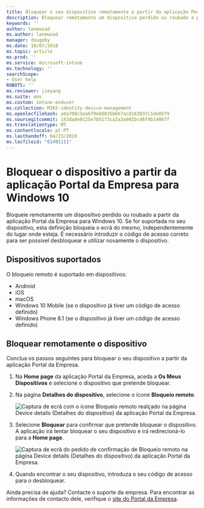 ```yaml
---
title: Bloquear o seu dispositivo remotamente a partir da aplicação Portal da Empresa do Intune
description: Bloquear remotamente um dispositivo perdido ou roubado a partir da aplicação Portal da Empresa para Windows 10
keywords: ''
author: lenewsad
ms.author: lanewsad
manager: dougeby
ms.date: 10/07/2018
ms.topic: article
ms.prod: ''
ms.service: microsoft-intune
ms.technology: ''
searchScope:
- User help
ROBOTS: ''
ms.reviewer: jieyang
ms.suite: ems
ms.custom: intune-enduser
ms.collection: M365-identity-device-management
ms.openlocfilehash: ada708c3ea6f9e8d835b667ac8162037c1de05f9
ms.sourcegitcommit: 143dade9125e7b5173ca2a3a902bcd6f4b14067f
ms.translationtype: MT
ms.contentlocale: pt-PT
ms.lasthandoff: 04/23/2019
ms.locfileid: "61491111"
---
```

# <a name="lock-your-device-from-the-company-portal-app-for-windows-10"></a>Bloquear o dispositivo a partir da aplicação Portal da Empresa para Windows 10

Bloqueie remotamente um dispositivo perdido ou roubado a partir da aplicação Portal da Empresa para Windows 10. Se for suportada no seu dispositivo, esta definição bloqueia o ecrã do mesmo, independentemente do lugar onde esteja. É necessário introduzir o código de acesso correto para ser possível desbloquear e utilizar novamente o dispositivo.

## <a name="supported-devices"></a>Dispositivos suportados

O bloqueio remoto é suportado em dispositivos:  

  * Android
  * iOS
  * macOS
  * Windows 10 Mobile (se o dispositivo já tiver um código de acesso definido)
  * Windows Phone 8.1 (se o dispositivo já tiver um código de acesso definido) 
  
## <a name="remote-lock-device"></a>Bloquear remotamente o dispositivo
Conclua os passos seguintes para bloquear o seu dispositivo a partir da aplicação Portal da Empresa.  

1. Na **Home page** da aplicação Portal da Empresa, aceda a **Os Meus Dispositivos** e selecione o dispositivo que pretende bloquear.

2. Na página **Detalhes do dispositivo**, selecione o ícone **Bloqueio remoto**.  


   ![Captura de ecrã com o ícone Bloqueio remoto realçado na página Device details (Detalhes do dispositivo) da aplicação Portal da Empresa.](./media/1804_remote_lock_Windows_CPapp_05.png)  

3. Selecione **Bloquear** para confirmar que pretende bloquear o dispositivo. A aplicação irá tentar bloquear o seu dispositivo e irá redirecioná-lo para a **Home page**.  


   ![Captura de ecrã do pedido de confirmação de Bloqueio remoto na página Device details (Detalhes do dispositivo) da aplicação Portal da Empresa.](./media/1804_remote_lock_Windows_CPapp_06.png)  

4. Quando encontrar o seu dispositivo, introduza o seu código de acesso para o desbloquear.  

Ainda precisa de ajuda? Contacte o suporte da empresa. Para encontrar as informações de contacto dele, verifique o [site do Portal da Empresa](https://go.microsoft.com/fwlink/?linkid=2010980).
